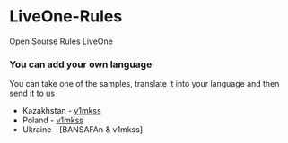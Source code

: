 # LiveOne-Rules
Open Sourse Rules LiveOne

### You can add your own language

You can take one of the samples, translate it into your language and then send it to us

* Kazakhstan - [v1mkss](https://github.com/v1mkss/Discord_LiveOne-Rules)
* Poland - [v1mkss](https://github.com/v1mkss/Discord_LiveOne-Rules)
* Ukraine - [BANSAFAn & v1mkss]
